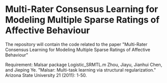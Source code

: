 # Multi-Rater Consensus Learning for Modeling Multiple Sparse Ratings of Affective Behaviour
The repository will contain the code related to the paper "Multi-Rater Consensus Learning for Modeling Multiple Sparse Ratings of Affective Behaviour"

Requirement: Malsar package Logistic_SRMTL.m
Zhou, Jiayu, Jianhui Chen, and Jieping Ye. "Malsar: Multi-task learning via structural regularization." Arizona State University 21 (2011): 1-50.
